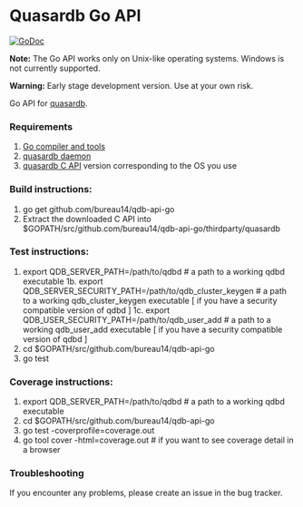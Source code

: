 Quasardb Go API
=================
[![GoDoc](https://godoc.org/github.com/golang/gddo?status.svg)](http://godoc.org/github.com/bureau14/qdb-api-go)

**Note:** The Go API works only on Unix-like operating systems. Windows is not currently supported.

**Warning:** Early stage development version. Use at your own risk.

Go API for [quasardb](https://www.quasardb.net/).


### Requirements

1. [Go compiler and tools](https://golang.org/)
1. [quasardb daemon](https://www.quasardb.net/download/index.html)
1. [quasardb C API](https://www.quasardb.net/download/index.html) version corresponding to the OS you use

### Build instructions:
1. go get github.com/bureau14/qdb-api-go
2. Extract the downloaded C API into $GOPATH/src/github.com/bureau14/qdb-api-go/thirdparty/quasardb

### Test instructions:
1.  export QDB_SERVER_PATH=/path/to/qdbd # a path to a working qdbd executable
1b.  export QDB_SERVER_SECURITY_PATH=/path/to/qdb_cluster_keygen # a path to a working qdb_cluster_keygen executable [ if you have a security compatible version of qdbd ]
1c.  export QDB_USER_SECURITY_PATH=/path/to/qdb_user_add # a path to a working qdb_user_add executable [ if you have a security compatible version of qdbd ]
2. cd $GOPATH/src/github.com/bureau14/qdb-api-go
3. go test

### Coverage instructions:
1. export QDB_SERVER_PATH=/path/to/qdbd # a path to a working qdbd executable
2. cd $GOPATH/src/github.com/bureau14/qdb-api-go
3. go test -coverprofile=coverage.out
4. go tool cover -html=coverage.out # if you want to see coverage detail in a browser


### Troubleshooting

If you encounter any problems, please create an issue in the bug tracker.
